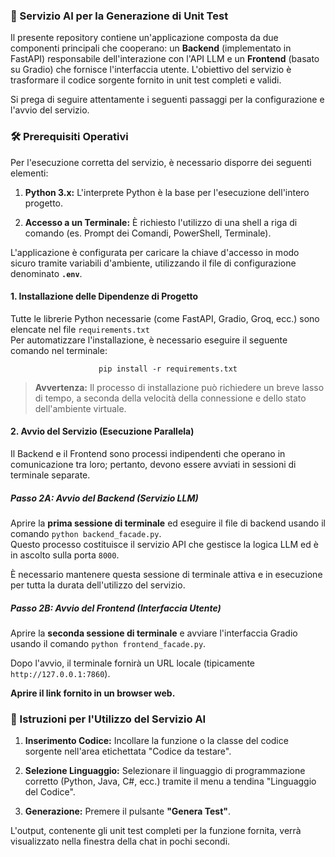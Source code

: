 ### 🤖 Servizio AI per la Generazione di Unit Test

Il presente repository contiene un'applicazione composta da due componenti principali che cooperano: un **Backend** (implementato in FastAPI) responsabile dell'interazione con l'API LLM e un **Frontend** (basato su Gradio) che fornisce l'interfaccia utente. L'obiettivo del servizio è trasformare il codice sorgente fornito in unit test completi e validi.

Si prega di seguire attentamente i seguenti passaggi per la configurazione e l'avvio del servizio.

### 🛠️ Prerequisiti Operativi

Per l'esecuzione corretta del servizio, è necessario disporre dei seguenti elementi:

1. **Python 3.x:** L'interprete Python è la base per l'esecuzione dell'intero progetto.

2. **Accesso a un Terminale:** È richiesto l'utilizzo di una shell a riga di comando (es. Prompt dei Comandi, PowerShell, Terminale).

L'applicazione è configurata per caricare la chiave d'accesso in modo sicuro tramite variabili d'ambiente, utilizzando il file di configurazione denominato **`.env`**.

#### 1. Installazione delle Dipendenze di Progetto

Tutte le librerie Python necessarie (come FastAPI, Gradio, Groq, ecc.) sono elencate nel file `requirements.txt`<br> 
Per automatizzare l'installazione, è necessario eseguire il seguente comando nel terminale:<br> 
    <p style="text-align:center;">`pip install -r requirements.txt`</p>

> **Avvertenza:** Il processo di installazione può richiedere un breve lasso di tempo, a seconda della velocità della connessione e dello stato dell'ambiente virtuale.

#### 2. Avvio del Servizio (Esecuzione Parallela)

Il Backend e il Frontend sono processi indipendenti che operano in comunicazione tra loro; pertanto, devono essere avviati in sessioni di terminale separate.

##### Passo 2A: Avvio del Backend (Servizio LLM)
Aprire la **prima sessione di terminale** ed eseguire il file di backend usando il comando `python backend_facade.py`. <br>
Questo processo costituisce il servizio API che gestisce la logica LLM ed è in ascolto sulla porta `8000`.

È necessario mantenere questa sessione di terminale attiva e in esecuzione per tutta la durata dell'utilizzo del servizio.

##### Passo 2B: Avvio del Frontend (Interfaccia Utente)

Aprire la **seconda sessione di terminale** e avviare l'interfaccia Gradio usando il comando `python frontend_facade.py`.

Dopo l'avvio, il terminale fornirà un URL locale (tipicamente `http://127.0.0.1:7860`).

**Aprire il link fornito in un browser web.**

### 🚀 Istruzioni per l'Utilizzo del Servizio AI

1. **Inserimento Codice:** Incollare la funzione o la classe del codice sorgente nell'area etichettata "Codice da testare".

2. **Selezione Linguaggio:** Selezionare il linguaggio di programmazione corretto (Python, Java, C#, ecc.) tramite il menu a tendina "Linguaggio del Codice".

3. **Generazione:** Premere il pulsante **"Genera Test"**.

L'output, contenente gli unit test completi per la funzione fornita, verrà visualizzato nella finestra della chat in pochi secondi.

